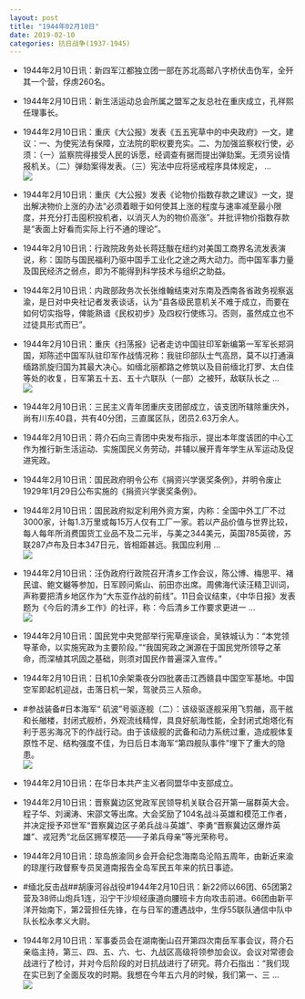 ```yaml
---
layout: post
title: "1944年02月10日"
date: 2019-02-10
categories: 抗日战争(1937-1945)
---
```


<meta name="referrer" content="no-referrer" />

- 1944年2月10日讯：新四军江都独立团一部在苏北高邮八字桥伏击伪军，全歼其一个营，俘虏260名。 

- 1944年2月10日讯：新生活运动总会所属之盟军之友总社在重庆成立，孔祥熙任理事长。 

- 1944年2月10日讯：重庆《大公报》发表《五五宪草中的中央政府》一文，建议：一、为使宪法有保障，立法院的职权要充实。二、为加强监察权行使，必须：（一）监察院得接受人民的诉愿，经调查有据而提出弹劾案。无须另设情报机关。（二）弹劾案得发表。（三）宪法中应将惩戒程序具体规定， ... <br/><img src="https://wx2.sinaimg.cn/large/aca367d8ly1g01kw6bqxnj20c80ayt8s.jpg" />

- 1944年2月10日讯：重庆《大公报》发表《论物价指数存款之建议》一文，提出解决物价上涨的办法“必须着眼于如何使其上涨的程度与速率减至最小限度，并充分打击囤积投机者，以消灭人为的物价高涨”。并批评物价指数存款是“表面上好看而实际上行不通的理论”。 

- 1944年2月10日讯：行政院政务处长蒋廷黻在纽约对美国工商界名流发表演说，称：国防与国民福利乃驱中国手工业化之途之两大动力。而中国军事力量及国民经济之弱点，即为不能得到科学技术与组织之助益。 

- 1944年2月10日讯：内政部政务次长张维翰结束对东南及西南各省政务视察返渝，是日对中央社记者发表谈话，认为“县各级民意机关不难于成立，而要在如何切实指导，俾能熟谙《民权初步》及四权行使练习。否则，虽然成立也不过徒具形式而已”。 

- 1944年2月10日讯：重庆《扫荡报》记者走访中国驻印军新编第一军军长郑洞国，郑陈述中国军队驻印军作战情况称：我驻印部队士气高昂，莫不以打通滇缅路凯旋归国为其最大决心。如缅北丽都路之修筑以及目前缅北打罗、太白佳等处的收复，日军第五十五、五十六联队（一部）之被歼，敌联队长之 ... <br/><img src="https://wx2.sinaimg.cn/large/aca367d8ly1g01dyv7kd2j20c8090q2y.jpg" />

- 1944年2月10日讯：三民主义青年团重庆支团部成立，该支团所辖除重庆外，尚有川东40县，共有40分团，三直属区队，团员2.63万余人。 

- 1944年2月10日讯：蒋介石向三青团中央发布指示，提出本年度该团的中心工作为推行新生活运动、实施国民义务劳动，并辅以展开青年学生从军运动及促进宪政。 

- 1944年2月10日讯：国民政府明令公布《捐资兴学褒奖条例》，并明令废止1929年1月29日公布实施的《捐资兴学褒奖条例》。 

- 1944年2月10日讯：国民政府拟定利用外资方案，内称：全国中外工厂不过3000家，计每1.3万里或每15万人仅有工厂一家。若以产品价值与世界比较，每人每年所消费国货工业品不及二元半，与美之344美元，英国785英镑，苏联287卢布及日本347日元，皆相距甚远。我国应利用 ... <br/><img src="https://wx2.sinaimg.cn/large/aca367d8ly1g0171rn09dj20c8090glo.jpg" />

- 1944年2月10日讯：汪伪政府行政院召开清乡工作会议，陈公博、梅思平、褚民谊、鲍文樾等参加，日军顾问紫山、前田亦出席。周佛海代读汪精卫训词，声称要把清乡地区作为“大东亚作战的前线”。11日会议结束，《中华日报》发表题为《今后的清乡工作》的社评，称：今后清乡工作要求更进一 ... <br/><img src="https://wx2.sinaimg.cn/large/aca367d8ly1g0165id5vcj20c80903yj.jpg" />

- 1944年2月10日讯：国民党中央党部举行宪草座谈会，吴铁城认为：“本党领导革命，以实施宪政为主要阶段。”“我国宪政之渊源在于国民党所领导之革命，而深植其巩固之基础，则须对国民作普遍深入宣传。” 

- 1944年2月10日讯：日机10余架乘夜分四批袭击江西赣县中国空军基地。中国空军即起机迎战，击落日机一架，驾驶员三人殒命。 

- #参战装备#日本海军“ 矶波”号驱逐舰（二）：该级驱逐舰采用飞剪艏，高干舷和长艏楼，封闭式舰桥，外观流线精悍，具良好航海性能，全封闭式炮塔化有利于恶劣海况下的作战行动。由于该级舰的武备和动力系统过重，造成舰体复原性不足、结构强度不佳，为日后日本海军“第四舰队事件”埋下了重大的隐患。 <br/><img src="https://wx1.sinaimg.cn/large/aca367d8ly1g013k1eo53j22t70qtaiu.jpg" />

- 1944年2月10日讯：在华日本共产主义者同盟华中支部成立。 

- 1944年2月10日讯：晋察冀边区党政军民领导机关联合召开第一届群英大会。程子华、刘澜涛、宋邵文等出席。大会奖励了104名战斗英雄和模范工作者，并决定授予邓世军“晋察冀边区子弟兵战斗英雄”、李勇“晋察冀边区爆炸英雄”、戎冠秀“北岳区拥军模范——子弟兵母亲”等光荣称号。 

- 1944年2月10日讯：琼岛旅渝同乡会开会纪念海南岛沦陷五周年，由新近来渝的琼崖行政督察专员吴道南报告全岛军民五年来的抗日事迹。 

- #缅北反击战##胡康河谷战役#1944年2月10日讯：新22师以66团、65团第2营及38师山炮兵1连，沿宁干沙坝经康道向腰班卡方向攻击前进。66团由新平洋开始南下，第2营担任先锋，在与日军的遭遇战中，生俘55联队通信中队中队长松永孝义大尉。 

- 1944年2月10日讯：军事委员会在湖南衡山召开第四次南岳军事会议，蒋介石亲临主持，第三、四、五、六、七、九战区高级将领参加会议。会议对常德会战进行了检讨，并对今后阶段的对日抗战进行了研究。蒋介石指出：“我们现在实已到了全面反攻的时期。我想在今年五六月的时候，我们第一、三 ... <br/><img src="https://wx3.sinaimg.cn/large/aca367d8ly1g00ydf06szj20c80eu74i.jpg" />

